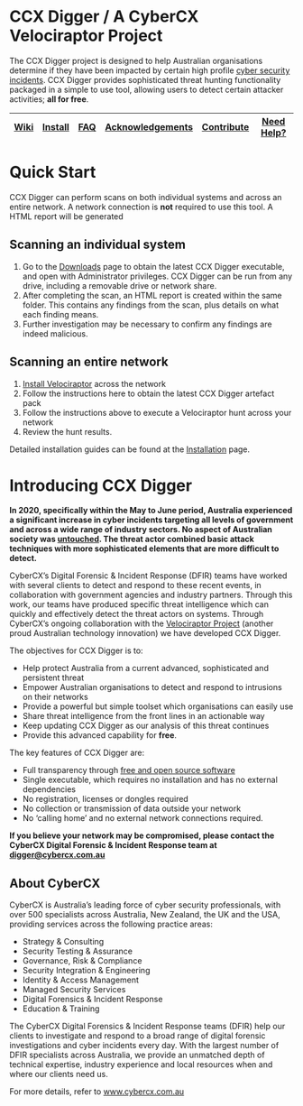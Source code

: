 # CCX Digger / A CyberCX Velociraptor Project
The CCX Digger project is designed to help Australian organisations determine if they have been impacted by certain high profile [cyber security incidents](https://www.pm.gov.au/media/statement-malicious-cyber-activity-against-australian-networks). CCX Digger provides sophisticated threat hunting functionality packaged in a simple to use tool, allowing users to detect certain attacker activities; **all for free**.

<div align="center">
<table>
    <thead>
        <tr>
          <th align="center"><a href="https://github.com/CCXLabs/CCXDigger/wiki">Wiki</a></th>
            <th align="center"><a href="https://github.com/CCXLabs/CCXDigger/wiki/Installation">Install</a></th>
          <th align="center"><a href="https://github.com/CCXLabs/CCXDigger/wiki/FAQ">FAQ</a></th>
            <th align="center"><a href="https://github.com/CCXLabs/CCXDigger/wiki/Acknowledgements">Acknowledgements</a></th>
          <th align="center"><a href="https://github.com/CCXLabs/CCXDigger/wiki/Contribution-Guide">Contribute</a></th>
          <th align="center"><a href="https://github.com/CCXLabs/CCXDigger/wiki/Need-Help%3F">Need Help?</a></th>
        </tr>
    </thead>
</table>
</div>

# Quick Start
CCX Digger can perform scans on both individual systems and across an entire network. A network connection is **not** required to use this tool. A HTML report will be generated 
## Scanning an individual system
1.	Go to the [Downloads](https://github.com/CCXLabs/CCXDigger/wiki/Downloads) page to obtain the latest CCX Digger executable, and open with Administrator privileges. CCX Digger can be run from any drive, including a removable drive or network share. 
2.	After completing the scan, an HTML report is created within the same folder. This contains any findings from the scan, plus details on what each finding means. 
3.	Further investigation may be necessary to confirm any findings are indeed malicious.
## Scanning an entire network
1.	[Install Velociraptor](https://www.velocidex.com/docs/getting-started/) across the network  
2.	Follow the instructions here to obtain the latest CCX Digger artefact pack
3.	Follow the instructions above to execute a Velociraptor hunt across your network
4.	Review the hunt results.

Detailed installation guides can be found at the [Installation](https://github.com/CCXLabs/CCXDigger/wiki/Installation) page.
# Introducing CCX Digger
**In 2020, specifically within the May to June period, Australia experienced a significant increase in cyber incidents targeting all levels of government and across a wide range of industry sectors. No aspect of Australian society was [untouched](https://www.pm.gov.au/media/statement-malicious-cyber-activity-against-australian-networks). The threat actor combined basic attack techniques with more sophisticated elements that are more difficult to detect.**

CyberCX’s Digital Forensic & Incident Response (DFIR) teams have worked with several clients to detect and respond to these recent events, in collaboration with government agencies and industry partners. Through this work, our teams have produced specific threat intelligence which can quickly and effectively detect the threat actors on systems. 
Through CyberCX’s ongoing collaboration with the [Velociraptor Project](www.velocidex.com) (another proud Australian technology innovation) we have developed CCX Digger.

The objectives for CCX Digger is to:
* Help protect Australia from a current advanced, sophisticated and persistent threat
* Empower Australian organisations to detect and respond to intrusions on their networks
* Provide a powerful but simple toolset which organisations can easily use
* Share threat intelligence from the front lines in an actionable way
* Keep updating CCX Digger as our analysis of this threat continues
* Provide this advanced capability for **free**.

The key features of CCX Digger are:
* Full transparency through [free and open source software](https://www.velocidex.com/about/license/)
* Single executable, which requires no installation and has no external dependencies 
* No registration, licenses or dongles required
* No collection or transmission of data outside your network
* No ‘calling home’ and no external network connections required.

**If you believe your network may be compromised, please contact the CyberCX Digital Forensic & Incident Response team at digger@cybercx.com.au**
## About CyberCX
CyberCX is Australia’s leading force of cyber security professionals, with over 500 specialists across Australia, New Zealand, the UK and the USA, providing services across the following practice areas:

* Strategy & Consulting
* Security Testing & Assurance
* Governance, Risk & Compliance
* Security Integration & Engineering
* Identity & Access Management
* Managed Security Services
* Digital Forensics & Incident Response
* Education & Training

The CyberCX Digital Forensics & Incident Response teams (DFIR) help our clients to investigate and respond to a broad range of digital forensic investigations and cyber incidents every day. With the largest number of DFIR specialists across Australia, we provide an unmatched depth of technical expertise, industry experience and local resources when and where our clients need us.

For more details, refer to www.cybercx.com.au 

